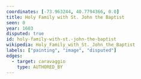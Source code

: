 ```yaml
---
coordinates: [-73.963244, 40.7794366, 0.0]
title: Holy Family with St. John the Baptist
seen: 0
year: 1603
disputed: true
id: holy-family-with-st.-john-the-baptist
wikipedia: Holy_Family_with_St._John_the_Baptist
labels: ["painting", "image", "disputed"]
edges:
  - target: caravaggio
    type: AUTHORED_BY
---
```


